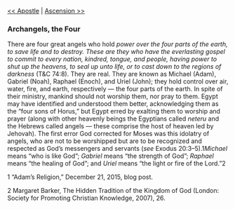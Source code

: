 [<< Apostle](Apostle)  |  [Ascension >>](Ascension)

### Archangels, the Four
There are four great angels who hold *power over the four parts of the earth, to save life and to destroy. These are they who have the everlasting gospel to commit to every nation, kindred, tongue, and people, having power to shut up the heavens, to seal up unto life, or to cast down to the regions of darkness* (T&C 74:8). They are real. They are known as Michael (Adam), Gabriel (Noah), Raphael (Enoch), and Uriel (John); they hold control over air, water, fire, and earth, respectively — the four parts of the earth. In spite of their ministry, mankind should not worship them, nor pray to them. Egypt may have identified and understood them better, acknowledging them as the “four sons of Horus,” but Egypt erred by exalting them to worship and prayer (along with other heavenly beings the Egyptians called *neteru* and the Hebrews called angels — these comprise the host of heaven led by Jehovah). The first error God corrected for Moses was this idolatry of angels, who are not to be worshipped but are to be recognized and respected as God’s messengers and servants (*see* Exodus 20:3–5).1*Michael* means “who is like God”; *Gabriel* means “the strength of God”; *Raphael* means “the healing of God”; and *Uriel* means “the light or fire of the Lord.”2



1 “Adam’s Religion,” December 21, 2015, blog post.


2 Margaret Barker, The Hidden Tradition of the Kingdom of God (London: Society for Promoting Christian Knowledge, 2007), 26.
